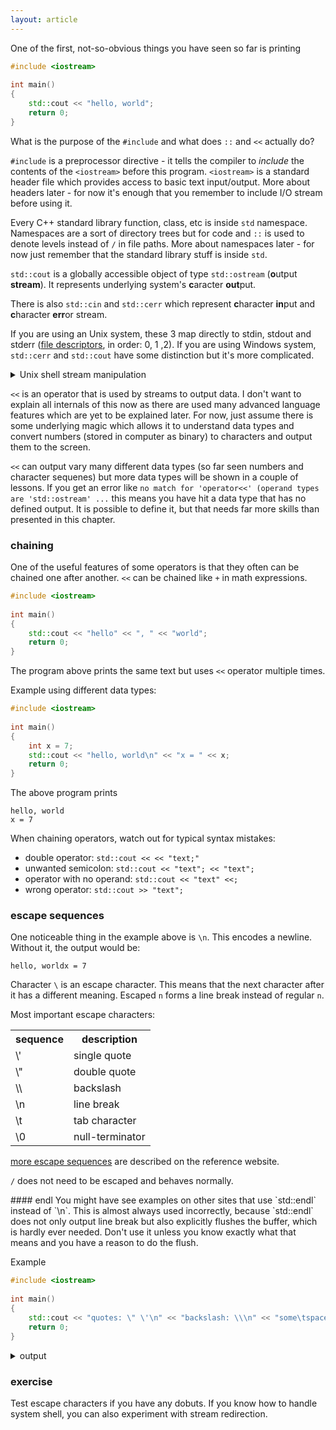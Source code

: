 ```yaml
---
layout: article
---
```


One of the first, not-so-obvious things you have seen so far is printing

```c++
#include <iostream>
 
int main()
{
	std::cout << "hello, world";
	return 0;
}
```

What is the purpose of the `#include` and what does `::` and `<<` actually do?

`#include` is a preprocessor directive - it tells the compiler to *include* the contents of the `<iostream>` before this program. `<iostream>` is a standard header file which provides access to basic text input/output. More about headers later - for now it's enough that you remember to include I/O stream before using it.

Every C++ standard library function, class, etc is inside `std` namespace. Namespaces are a sort of directory trees but for code and `::` is used to denote levels instead of `/` in file paths. More about namespaces later - for now just remember that the standard library stuff is inside `std`.

`std::cout` is a globally accessible object of type `std::ostream` (**o**utput **stream**). It represents underlying system's **c**aracter **out**put.

There is also `std::cin` and `std::cerr` which represent **c**haracter **in**put and **c**haracter **err**or stream.

If you are using an Unix system, these 3 map directly to stdin, stdout and stderr ([file descriptors](https://en.wikipedia.org/wiki/File_descriptor), in order: 0, 1 ,2). If you are using Windows system, `std::cerr` and `std::cout` have some distinction but it's more complicated.

<details>
    <summary>Unix shell stream manipulation</summary>
    <p>Programs in C and C++ using different standard output streams will print to the screen the same way, but their content can be split by stream redirection - see [this SO question](https://stackoverflow.com/questions/818255/in-the-shell-what-does-21-mean). Eg by adding `1>/dev/null` you will see only error prints.</p>
</details>

`<<` is an operator that is used by streams to output data. I don't want to explain all internals of this now as there are used many advanced language features which are yet to be explained later. For now, just assume there is some underlying magic which allows it to understand data types and convert numbers (stored in computer as binary) to characters and output them to the screen.

`<<` can output vary many different data types (so far seen numbers and character sequenes) but more data types will be shown in a couple of lessons. If you get an error like `no match for 'operator<<' (operand types are 'std::ostream' ...` this means you have hit a data type that has no defined output. It is possible to define it, but that needs far more skills than presented in this chapter.

### chaining

One of the useful features of some operators is that they often can be chained one after another. `<<` can be chained like `+` in math expressions.

```c++
#include <iostream>
 
int main()
{
	std::cout << "hello" << ", " << "world";
	return 0;
}
```

The program above prints the same text but uses `<<` operator multiple times.

Example using different data types:

```c++
#include <iostream>
 
int main()
{
	int x = 7;
	std::cout << "hello, world\n" << "x = " << x;
	return 0;
}
```

The above program prints

```
hello, world
x = 7
```

When chaining operators, watch out for typical syntax mistakes:

- double operator: `std::cout << << "text;"`
- unwanted semicolon: `std::cout << "text"; << "text";`
- operator with no operand: `std::cout << "text" <<;`
- wrong operator: `std::cout >> "text";`

### escape sequences

One noticeable thing in the example above is `\n`. This encodes a newline. Without it, the output would be:

```
hello, worldx = 7
```

Character `\` is an escape character. This means that the next character after it has a different meaning. Escaped `n` forms a line break instead of regular `n`.

Most important escape characters:

<div class="table-responsive">
    <table class="table table-bordered table-dark">
        <tbody>
            <tr>
                <th>sequence</th>
                <th>description</th>
            </tr>
            <tr>
                <td>\'</td>
                <td>single quote</td>
            </tr>
            <tr>
                <td>\"</td>
                <td>double quote</td>
            </tr>
            <tr>
                <td>\\</td>
                <td>backslash</td>
            </tr>
            <tr>
                <td>\n</td>
                <td>line break</td>
            </tr>
            <tr>
                <td>\t</td>
                <td>tab character</td>
            </tr>
            <tr>
                <td>\0</td>
                <td>null-terminator</td>
            </tr>
        </tbody>
    </table>
</div>

[more escape sequences](http://en.cppreference.com/w/cpp/language/escape) are described on the reference website.

`/` does not need to be escaped and behaves normally.

<div class="note info">
#### endl
<i class="fas fa-info-circle"></i>
You might have see examples on other sites that use `std::endl` instead of `\n`. This is almost always used incorrectly, because `std::endl` does not only output line break but also explicitly flushes the buffer, which is hardly ever needed. Don't use it unless you know exactly what that means and you have a reason to do the flush.
</div>

Example

```c++
#include <iostream>
 
int main()
{
	std::cout << "quotes: \" \'\n" << "backslash: \\\n" << "some\tspaced\ttext";
	return 0;
}
```

<details>
<summary>output</summary>
<p>
```
quotes: " '
backslash: \
some	spaced	text
```
</p>
</details>

### exercise

Test escape characters if you have any dobuts. If you know how to handle system shell, you can also experiment with stream redirection.